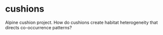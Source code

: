 cushions
========

Alpine cushion project. How do cushions create habitat heterogeneity that directs co-occurrence patterns?
